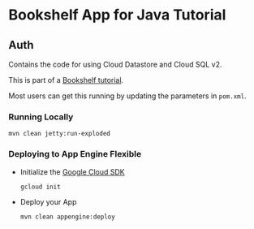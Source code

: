 # Bookshelf App for Java Tutorial
## Auth

Contains the code for using Cloud Datastore and Cloud SQL v2.

This is part of a [Bookshelf tutorial](https://cloud.google.com/java/getting-started/tutorial-app).

Most users can get this running by updating the parameters in `pom.xml`.

### Running Locally

    mvn clean jetty:run-exploded

### Deploying to App Engine Flexible

* Initialize the [Google Cloud SDK]()

    `gcloud init`

* Deploy your App

    `mvn clean appengine:deploy`

